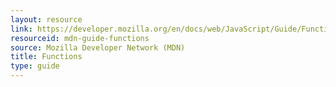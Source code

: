 ```yaml
---
layout: resource
link: https://developer.mozilla.org/en/docs/web/JavaScript/Guide/Functions
resourceid: mdn-guide-functions
source: Mozilla Developer Network (MDN)
title: Functions
type: guide
---
```


